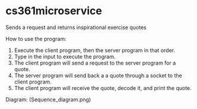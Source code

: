 # cs361microservice
Sends a request and returns inspirational exercise quotes

How to use the program:

1. Execute the client program, then the server program in that order.
2. Type in the input to execute the program.
3. The client program will send a request to the server program for a quote.
4. The server program will send back a a quote through a socket to the client program.
5. The client program will receive the quote, decode it, and print the quote.

Diagram:
(Sequence_diagram.png)